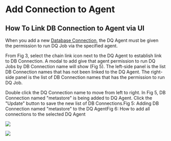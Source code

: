 # Add Connection to Agent

## How To Link DB Connection to Agent via UI <a href="how-to-link-db-connection-to-agent-via-ui" id="how-to-link-db-connection-to-agent-via-ui"></a>

When you add a new [Database Connection](https://docs.owl-analytics.com/connecting-to-dbs-in-owl-web/owl-db-connection#how-to-add-db-connection-via-ui), the DQ Agent must be given the permission to run DQ Job via the specified agent.

From Fig 3, select the chain link icon next to the DQ Agent to establish link to DB Connection. A modal to add give that agent permission to run DQ Jobs by DB Connection name will show (Fig 5). The left-side panel is the list DB Connection names that has not been linked to the DQ Agent. The right-side panel is the list of DB Connection names that has the permission to run DQ Job.

Double click the DQ Connection name to move from left to right. In Fig 5, DB Connection named "metastore" is being added to DQ Agent. Click the "Update" button to save the new list of DB Connections.Fig 5: Adding DB Connection named "metastore" to the DQ AgentFig 6: How to add all connections to the selected DQ Agent

![](https://gblobscdn.gitbook.com/assets%2F-Lb9zlrkw1AEC_k2s2wG%2F-MezgsSFv-xynJD2XJTM%2F-Mezhb0qV-4VR3bXoPzC%2FDQ-Agent-Config-Hint-1.png?alt=media\&token=5e85d0cb-7572-4a05-a95d-c66d5606e641)

![](https://gblobscdn.gitbook.com/assets%2F-Lb9zlrkw1AEC_k2s2wG%2F-McBIJaM6HGPXZ7Saycu%2F-McBP5WB-FQTCxMHwSMK%2FScreenshot%202021-06-14%20at%205.04.25%20PM.png?alt=media\&token=beca7cf8-3a72-4f64-b991-b258dd88193b)
